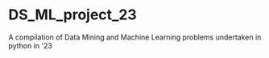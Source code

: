 # DS_ML_project_23
A compilation of Data Mining and Machine Learning problems undertaken in python in '23
